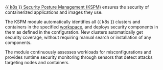 [{{ k8s }} Security Posture Management (KSPM)](../../security-deck/concepts/kspm.md) ensures the security of containerized applications and images they use.

The KSPM module automatically identifies all {{ k8s }} clusters and containers in the specified [workspace](../../security-deck/concepts/workspace.md), and deploys security components in them as defined in the configuration. New clusters automatically get security coverage, without requiring manual search or installation of any components.

The module continuously assesses workloads for misconfigurations and provides runtime security monitoring through sensors that detect attacks targeting nodes and containers.